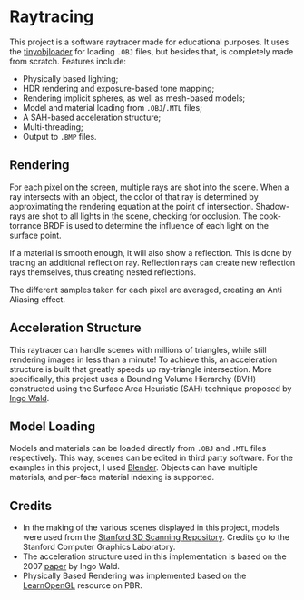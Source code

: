 # Raytracing

This project is a software raytracer made for educational purposes. It uses the [tinyobjloader](https://github.com/tinyobjloader/tinyobjloader) for loading `.OBJ` files, but besides that, is completely made from scratch. Features include:
- Physically based lighting;
- HDR rendering and exposure-based tone mapping;  
- Rendering implicit spheres, as well as mesh-based models;
- Model and material loading from `.OBJ`/`.MTL` files;
- A SAH-based acceleration structure;
- Multi-threading;
- Output to `.BMP` files.

## Rendering
For each pixel on the screen, multiple rays are shot into the scene. When a ray intersects with an object, the color of that ray is determined by approximating the rendering equation at the point of intersection. Shadow-rays are shot to all lights in the scene, checking for occlusion. The cook-torrance BRDF is used to determine the influence of each light on the surface point.

If a material is smooth enough, it will also show a reflection. This is done by tracing an additional reflection ray. Reflection rays can create new reflection rays themselves, thus creating nested reflections.

The different samples taken for each pixel are averaged, creating an Anti Aliasing effect.

## Acceleration Structure
This raytracer can handle scenes with millions of triangles, while still rendering images in less than a minute! To achieve this, an acceleration structure is built that greatly speeds up ray-triangle intersection. More specifically, this project uses a Bounding Volume Hierarchy (BVH) constructed using the Surface Area Heuristic (SAH) technique proposed by [Ingo Wald](https://doi.org/10.1109/RT.2007.4342588).

## Model Loading
Models and materials can be loaded directly from `.OBJ` and `.MTL` files respectively. This way, scenes can be edited in third party software. For the examples in this project, I used [Blender](https://www.blender.org/). Objects can have multiple materials, and per-face material indexing is supported.

## Credits
- In the making of the various scenes displayed in this project, models were used from the [Stanford 3D Scanning Repository](http://graphics.stanford.edu/data/3Dscanrep/). Credits go to the Stanford Computer Graphics Laboratory.
- The acceleration structure used in this implementation is based on the 2007 [paper](https://doi.org/10.1109/RT.2007.4342588) by Ingo Wald.
- Physically Based Rendering was implemented based on the [LearnOpenGL](https://learnopengl.com/PBR/Theory) resource on PBR. 